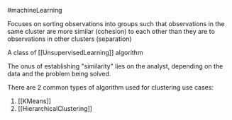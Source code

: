 #machineLearning 

Focuses on sorting observations into groups such that observations in the same cluster are more similar (cohesion) to each other than they are to observations in other clusters (separation)

A class of [[UnsupervisedLearning]] algorithm

The onus of establishing "similarity" lies on the analyst, depending on the data and the problem being solved.

There are 2 common types of algorithm used for clustering use cases:
1. [[KMeans]]
2. [[HierarchicalClustering]]
